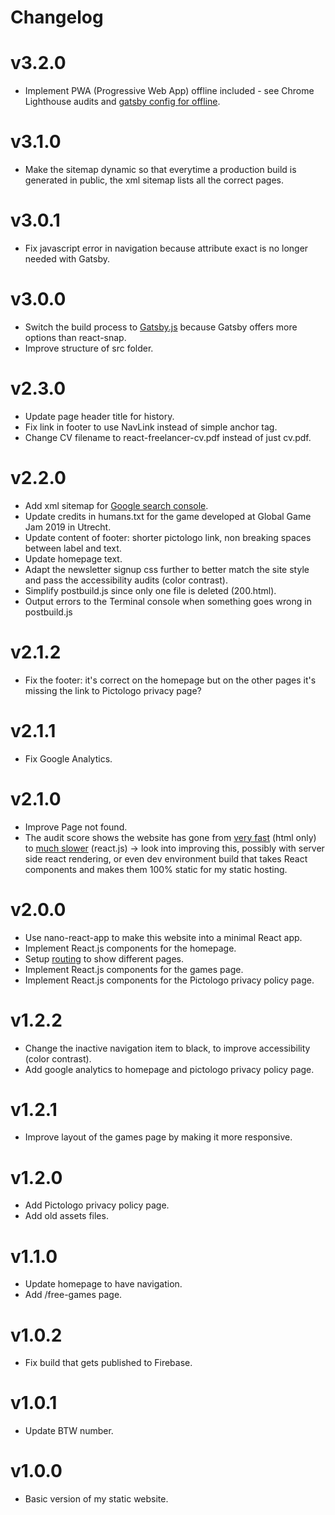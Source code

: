 # Changelog

# v3.2.0
- Implement PWA (Progressive Web App) offline included - see Chrome Lighthouse audits and [gatsby config for offline](./gatsby-config.js).

# v3.1.0
- Make the sitemap dynamic so that everytime a production build is generated in public, the xml sitemap lists all the correct pages.

# v3.0.1
- Fix javascript error in navigation because attribute exact is no longer needed with Gatsby.

# v3.0.0
- Switch the build process to [Gatsby.js](https://www.gatsbyjs.org) because Gatsby offers more options than react-snap.
- Improve structure of src folder.

# v2.3.0
- Update page header title for history.
- Fix link in footer to use NavLink instead of simple anchor tag.
- Change CV filename to react-freelancer-cv.pdf instead of just cv.pdf.

# v2.2.0
- Add xml sitemap for [Google search console](https://search.google.com/search-console/).
- Update credits in humans.txt for the game developed at Global Game Jam 2019 in Utrecht.
- Update content of footer: shorter pictologo link, non breaking spaces between label and text.
- Update homepage text.
- Adapt the newsletter signup css further to better match the site style and pass the accessibility audits (color contrast).
- Simplify postbuild.js since only one file is deleted (200.html).
- Output errors to the Terminal console when something goes wrong in postbuild.js

# v2.1.2
- Fix the footer: it's correct on the homepage but on the other pages it's missing the link to Pictologo privacy page?

# v2.1.1
- Fix Google Analytics.

# v2.1.0
- Improve Page not found.
- The audit score shows the website has gone from [very fast](assets/building/chrome-audit-score-2019-03-24.png)  (html only) to [much slower](assets/building/chrome-audit-score-2019-04-04.png) (react.js) -> look into improving this, possibly with server side react rendering, or even dev environment build that takes React components and makes them 100% static for my static hosting.

# v2.0.0
- Use nano-react-app to make this website into a minimal React app.
- Implement React.js components for the homepage.
- Setup [routing](https://medium.com/the-andela-way/understanding-the-fundamentals-of-routing-in-react-b29f806b157e) to show different pages.
- Implement React.js components for the games page.
- Implement React.js components for the Pictologo privacy policy page.

# v1.2.2
- Change the inactive navigation item to black, to improve accessibility (color contrast).
- Add google analytics to homepage and pictologo privacy policy page.

# v1.2.1
- Improve layout of the games page by making it more responsive.

# v1.2.0
- Add Pictologo privacy policy page.
- Add old assets files.

# v1.1.0
- Update homepage to have navigation.
- Add /free-games page.

# v1.0.2
- Fix build that gets published to Firebase.

# v1.0.1
- Update BTW number.

# v1.0.0
- Basic version of my static website.
